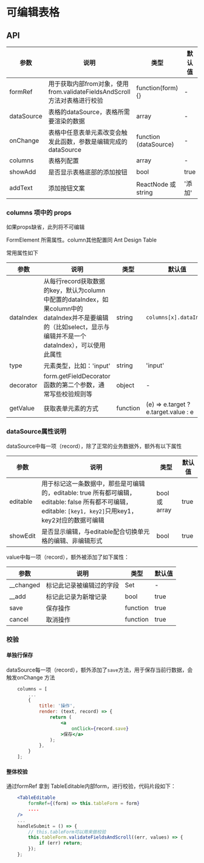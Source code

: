 # 可编辑表格

## API

参数|说明|类型|默认值
---|---|---|---
formRef | 用于获取内部from对象，使用from.validateFieldsAndScroll方法对表格进行校验 | function(form) {} | -
dataSource | 表格的dataSource，表格所需要渲染的数据 | array | - 
onChange | 表格中任意表单元素改变会触发此函数，参数是编辑完成的 dataSource | function (dataSource) | -
columns | 表格列配置 | array | -
showAdd | 是否显示表格底部的添加按钮 | bool | true
addText | 添加按钮文案 | ReactNode 或 string | '添加'

### columns 项中的 props

如果props缺省，此列将不可编辑

FormElement 所需属性。column其他配置同 Ant Design Table

常用属性如下

参数|说明|类型|默认值
---|---|---|---
dataIndex | 从每行record获取数据的key，默认为column中配置的dataIndex，如果column中的dataIndex并不是要编辑的（比如select，显示与编辑并不是一个dataIndex），可以使用此属性 | string | `columns[x].dataIndex`
type | 元素类型，比如：'input' | string | 'input'
decorator | form.getFieldDecorator 函数的第二个参数，通常写些校验规则等 | object | -
getValue | 获取表单元素的方式 | function | (e) => e.target ? e.target.value : e

### dataSource属性说明

dataSource中每一项（record），除了正常的业务数据外，额外有以下属性

参数|说明|类型|默认值
---|---|---|---
editable | 用于标记这一条数据中，那些是可编辑的，editable: true 所有都可编辑，editable: false 所有都不可编辑，editable: `[key1, key2]`只用key1，key2对应的数据可编辑| bool 或 array | true
showEdit | 是否显示编辑，与editable配合切换单元格的编辑、非编辑形式| bool | true

value中每一项（record），额外被添加了如下属性：

参数|说明|类型|默认值
---|---|---|---
__changed | 标记此记录被编辑过的字段 | Set | -
__add | 标记此记录为新增记录 | bool | true
save | 保存操作 | function | true
cancel | 取消操作 | function | true

### 校验

#### 单独行保存
dataSource每一项（record），额外添加了`save`方法，用于保存当前行数据，会触发onChange 方法

```jsx
    columns = [
        ...
        {
            title: '操作',
            render: (text, record) => {
                return (
                    <a
                        onClick={record.save}
                    >保存</a>
                );
            },
        }
    ];
```

#### 整体校验

通过formRef 拿到 TableEditable内部form，进行校验，代码片段如下：

```jsx
    <TableEditable
        formRef={(form) => this.tableForm = form}
        ....
    />
    ...
    handleSubmit = () => {
        // this.tableForm可以用来做校验
        this.tableForm.validateFieldsAndScroll((err, values) => {
            if (err) return;
        });
    };
```






 
